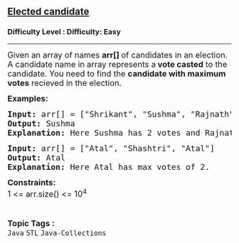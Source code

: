 <h2><a href="https://www.geeksforgeeks.org/problems/elected-candidate/1?page=1&category=Java-Collections&difficulty=Easy&status=unsolved&sortBy=submissions">Elected candidate</a></h2><h3>Difficulty Level : Difficulty: Easy</h3><hr><div class="problems_problem_content__Xm_eO"><p><span style="font-size: 18px;">Given an array of names <strong>arr[] </strong>of candidates in an election. A candidate name in array represents a<strong> vote casted</strong> to the candidate. You need to find the <strong>candidate with maximum votes</strong> recieved in the election.</span></p>
<p><strong><span style="font-size: 18px;">Examples:</span></strong></p>
<pre><span style="font-size: 18px;"><strong>Input: </strong>arr[] = ["Shrikant", "Sushma", "Rajnath", "Sushma"]</span>
<span style="font-size: 18px;"><strong>Output: </strong>Sushma</span>
<span style="font-size: 18px;"><strong>Explanation: </strong>Here Sushma has 2 votes and Rajnath has 1 vote.</span></pre>
<pre><span style="font-size: 18px;"><strong>Input: </strong>arr[] = ["Atal", "Shashtri", "Atal"]</span>
<span style="font-size: 18px;"><strong>Output: </strong>Atal</span>
<span style="font-size: 18px;"><strong>Explanation: </strong>Here Atal has max votes of 2.</span></pre>
<p><span style="font-size: 18px;"><strong>Constraints:</strong><br>1 &lt;= arr.size() &lt;= 10<sup>4</sup></span></p></div><br><p><span style=font-size:18px><strong>Topic Tags : </strong><br><code>Java</code>&nbsp;<code>STL</code>&nbsp;<code>Java-Collections</code>&nbsp;